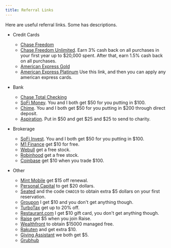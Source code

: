 ```yaml
---
title: Referral Links
---
```


Here are useful referral links. Some has descriptions.

- Credit Cards
  - [Chase Freedom](https://www.referyourchasecard.com/2a/XDCUJDEKPJ)
  - [Chase Freedom Unlimited](https://www.referyourchasecard.com/18/KRE9M4JY2C). Earn 3% cash back on all purchases in your first year up to $20,000 spent. After that, earn 1.5% cash back on all purchases.
  - [American Express Gold](http://refer.amex.us/CHAOXYETv?XLINK=MYCP)
  - [American Express Platinum](http://refer.amex.us/CHAOXPqSn?XLINK=MYCP) Use this link, and then you can apply any american express cards.

- Bank
  - [Chase Total Checking](https://accounts.chase.com/raf/share/2297938276)
  - [SoFi Money](https://www.sofi.com/share/money/2627476/). You and I both get $50 for you putting in $100. 
  - [Chime](https://chime.com/r/chaoxu1). You and I both get $50 for you putting in \$200 through direct deposit. 
  - [Aspiration](https://my.aspiration.com/app/token/referral/IYYBW4JEPAUR7U3B). Put in \$50 and get \$25 and \$25 to send to charity.
- Brokerage
  - [SoFi Invest](https://www.sofi.com/share/invest/2627476). You and I both get $50 for you putting in $100. 
  - [M1 Finance](https://mbsy.co/zBs8G) get \$10 for free.
  - [Webull](https://act.webull.com/promotion/invitation/share.html?inviteCode=aLAjUEefqsHf) get a free stock.
  - [Robinhood](https://invite.robinhood.com/chaox29) get a free stock.
  - [Coinbase](https://www.coinbase.com/join/xu_2ga) get \$10 when you trade \$100.
- Other
  - [Mint Mobile](http://fbuy.me/nVuJX) get \$15 off renewal.
  - [Personal Capital](https://share.personalcapital.com/x/62x35X) to get \$20 dollars. 
  - [Seated](https://seated.app.link/j3FZwlVB1Y) and the code `CHAO19` to obtain extra \$5 dollars on your first reservation.
  - [Groupon](https://www.groupon.com/visitor_referral/h/7a8e66c7-d3fa-467d-88c0-cb2fa0aa6384) I get \$10 and you don't get anything though.
  - [TurboTax](http://fbuy.me/nwyLa) get up to 20% off.
  - [Restaurant.com](https://www.restaurant.com/referfriends/ReferredBy?refextid=f43f5fa8&prti=5157&ext=em_raf) I get \$10 gift card, you don't get anything though.
  - [Raise](https://www.raise.com/raise-rewards/8179) get \$5 when you join Raise.
  - [Wealthfront](https://wlth.fr/2hp96Gw) to obtain \$15000 managed free.
  - [Rakuten](https://www.rakuten.com/r/MGCCLX?eeid=28187) and get extra \$10.
  - [Giving Assistant](https://givingassistant.org/?rid=m0xQN7mkws) we both get \$5.
  - [Grubhub](https://www.grubhub.com/referral/0be831e6-487f-11e4-9697-9cb654858910)


